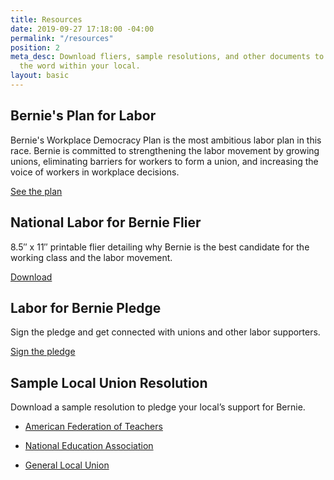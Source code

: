 ```yaml
---
title: Resources
date: 2019-09-27 17:18:00 -04:00
permalink: "/resources"
position: 2
meta_desc: Download fliers, sample resolutions, and other documents to help spread
  the word within your local.
layout: basic
---
```


## Bernie's Plan for Labor

Bernie's Workplace Democracy Plan is the most ambitious labor plan in this race. Bernie is committed to strengthening the labor movement by growing unions, eliminating barriers for workers to form a union, and increasing the voice of workers in workplace decisions.

[See the plan](https://berniesanders.com/issues/workplace-democracy/)

## National Labor for Bernie Flier

8.5″ x 11″ printable flier detailing why Bernie is the best candidate for the working class and the labor movement.

[Download](https://laborforbernie2020.org/wp-content/uploads/2019/05/national-flier-with-resolutions.pdf)

## Labor for Bernie Pledge

Sign the pledge and get connected with unions and other labor supporters.

[Sign the pledge](https://actionnetwork.org/forms/labor-for-bernie-2020-pledge)

## Sample Local Union Resolution

Download a sample resolution to pledge your local’s support for Bernie.

* [American Federation of Teachers](https://docs.google.com/document/d/104dxtJVWI9R-6rZb4G8IoCzont2JWQferMCEn7JxS-8/edit)

* [National Education Association](https://docs.google.com/document/d/1FYMuNa0XmTUG9db3njPtB44YzEArU8TSh2AY5o_TE8w/edit)

* [General Local Union](https://docs.google.com/document/d/1aQk7usZUhlNL9pSYEyUe-EMDgrkVlyGj1qkop83y9nA/edit)